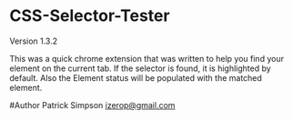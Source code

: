 CSS-Selector-Tester
===================

Version 1.3.2

This was a quick chrome extension that was written to help you find your element on the current tab.
If the selector is found, it is highlighted by default. Also the Element status will be populated with
the matched element. 

#Author
Patrick Simpson
[izerop@gmail.com](mailto:izerop@gmail.com)
